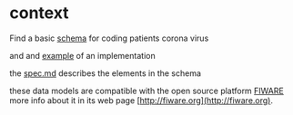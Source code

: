 # context
Find a basic [schema](https://github.com/albertoabellagarcia/context/blob/master/coronavirus/schema.jsonld) for coding patients corona virus
 
and and [example](https://github.com/albertoabellagarcia/context/blob/master/coronavirus/example.jsonld) of an implementation

the [spec.md](https://github.com/albertoabellagarcia/context/blob/master/coronavirus/spec.md) describes the elements in the schema

these data models are compatible with the open source platform [FIWARE](https://github.com/FIWARE/) more info about it in its web page [http://fiware.org](http://fiware.org).
